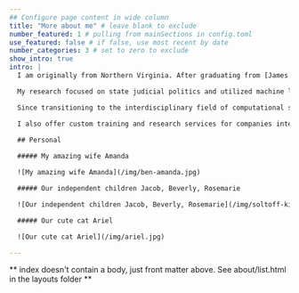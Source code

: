 ```yaml
---
## Configure page content in wide column
title: "More about me" # leave blank to exclude
number_featured: 1 # pulling from mainSections in config.toml
use_featured: false # if false, use most recent by date
number_categories: 3 # set to zero to exclude
show_intro: true
intro: |
  I am originally from Northern Virginia. After graduating from [James Madison University](https://www.jmu.edu/), I pursued my PhD in political science from [The Pennsylvania State University](https://www.psu.edu/). I am now an educator and lecturer at [Cornell University](https://infosci.cornell.edu/). Previously I was an Assistant Senior Instructional Professor at the [University of Chicago](https://macss.uchicago.edu/).

  My research focused on state judicial politics and utilized machine learning and text analysis to analyze agenda-setting behavior on state courts of last resort, including judicial selection/retention, institutional structure, and case selection under discretionary jurisdiction.

  Since transitioning to the interdisciplinary field of computational social science, my focus has shifted to developing courses and curricular materials to integrate programming and computational methods in training in the social sciences. I teach undergraduate and graduate courses in research design, programming in R, data visualization, core mathematics, and statistical learning/computational modeling.

  I also offer custom training and research services for companies interested in learning and implementing data science techniques using R and programmatic workflows. I am an [RStudio certified trainer](https://education.rstudio.com/trainers/people/soltoff+benjamin/), and have experience teaching learners of all different backgrounds how to apply programmatic techniques to extract knowledge from data. For more information on the types of services I can offer you, [contact me directly.](#contact)
  
  ## Personal

  ##### My amazing wife Amanda

  ![My amazing wife Amanda](/img/ben-amanda.jpg)

  ##### Our independent children Jacob, Beverly, Rosemarie

  ![Our independent children Jacob, Beverly, Rosemarie](/img/soltoff-kids.jpg)

  ##### Our cute cat Ariel

  ![Our cute cat Ariel](/img/ariel.jpg)

---
```


** index doesn't contain a body, just front matter above.
See about/list.html in the layouts folder **
